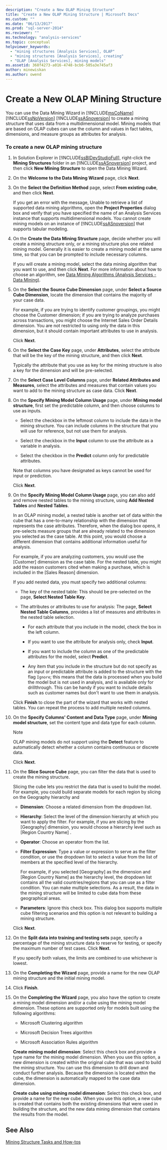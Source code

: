 ```yaml
---
description: "Create a New OLAP Mining Structure"
title: "Create a New OLAP Mining Structure | Microsoft Docs"
ms.custom: ""
ms.date: "06/13/2017"
ms.prod: "sql-server-2014"
ms.reviewer: ""
ms.technology: "analysis-services"
ms.topic: conceptual
helpviewer_keywords: 
  - "mining structures [Analysis Services], OLAP"
  - "mining structures [Analysis Services], creating"
  - "OLAP [Analysis Services], mining models"
ms.assetid: 368f4273-a016-4748-bcb6-505a3e745af3
author: minewiskan
ms.author: owend
---
```

# Create a New OLAP Mining Structure
  You can use the Data Mining Wizard in [!INCLUDE[msCoName](../../includes/msconame-md.md)] [!INCLUDE[ssNoVersion](../../includes/ssnoversion-md.md)] [!INCLUDE[ssASnoversion](../../includes/ssasnoversion-md.md)] to create a mining structure that uses data from a multidimensional model. Mining models that are based on OLAP cubes can use the column and values in fact tables, dimensions, and measure groups as attributes for analysis.  
  
### To create a new OLAP mining structure  
  
1.  In Solution Explorer in [!INCLUDE[ssBIDevStudioFull](../../includes/ssbidevstudiofull-md.md)], right-click the **Mining Structures** folder in an [!INCLUDE[ssASnoversion](../../includes/ssasnoversion-md.md)] project, and then click **New Mining Structure** to open the Data Mining Wizard.  
  
2.  On the **Welcome to the Data Mining Wizard** page, click **Next**.  
  
3.  On the **Select the Definition Method** page, select **From existing cube**, and then click **Next**.  
  
     If you get an error with the message, Unable to retrieve a list of supported data mining algorithms, open the **Project Properties** dialog box and verify that you have specified the name of an Analysis Services instance that supports multidimensional models. You cannot create mining models on an instance of [!INCLUDE[ssASnoversion](../../includes/ssasnoversion-md.md)] that supports tabular modeling.  
  
4.  On the **Create the Data Mining Structure** page, decide whether you will create a mining structure only, or a mining structure plus one related mining model. Generally it is easier to create a mining model at the same time, so that you can be prompted to include necessary columns.  
  
     If you will create a mining model, select the data mining algorithm that you want to use, and then click **Next**. For more information about how to choose an algorithm, see [Data Mining Algorithms &#40;Analysis Services - Data Mining&#41;](data-mining-algorithms-analysis-services-data-mining.md).  
  
5.  On the **Select the Source Cube Dimension** page, under **Select a Source Cube Dimension**, locate the dimension that contains the majority of your case data.  
  
     For example, if you are trying to identify customer groupings, you might choose the Customer dimension; if you are trying to analyze purchases across transactions, you might choose the Internet Sales Order Details dimension. You are not restricted to using only the data in this dimension, but it should contain important attributes to use in analysis.  
  
     Click **Next**.  
  
6.  On the **Select the Case Key** page, under **Attributes**, select the attribute that will be the key of the mining structure, and then click **Next**.  
  
     Typically the attribute that you use as key for the mining structure is also a key for the dimension and will be pre-selected.  
  
7.  On the **Select Case Level Columns** page, under **Related Attributes and Measures**, select the attributes and measures that contain values you want to add to the mining structure as case data. Click **Next**.  
  
8.  On the **Specify Mining Model Column Usage** page, under **Mining model structure**, first set the predictable column, and then choose columns to use as inputs.  
  
    -   Select the checkbox in the leftmost column to include the data in the mining structure. You can include columns in the structure that you will use for reference, but not use them for analysis.  
  
    -   Select the checkbox in the **Input** column to use the attribute as a variable in analysis.  
  
    -   Select the checkbox in the **Predict** column only for predictable attributes.  
  
     Note that columns you have designated as keys cannot be used for input or prediction.  
  
     Click **Next**.  
  
9. On the **Specify Mining Model Column Usage** page, you can also add and remove nested tables to the mining structure, using **Add Nested Tables** and **Nested Tables**.  
  
     In an OLAP mining model, a nested table is another set of data within the cube that has a one-to-many relationship with the dimension that represents the case attributes. Therefore, when the dialog box opens, it pre-selects measure groups that are already related to the dimension you selected as the case table. At this point, you would choose a different dimension that contains additional information useful for analysis.  
  
     For example, if you are analyzing customers, you would use the [Customer] dimension as the case table. For the nested table, you might add the reason customers cited when making a purchase, which is included in the [Sales Reason] dimension.  
  
     If you add nested data, you must specify two additional columns:  
  
    -   The key of the nested table: This should be pre-selected on the page, **Select Nested Table Key**.  
  
    -   The attributes or attributes to use for analysis: The page, **Select Nested Table Columns**, provides a list of measures and attributes in the nested table selection.  
  
        -   For each attribute that you include in the model, check the box in the left column.  
  
        -   If you want to use the attribute for analysis only, check **Input**.  
  
        -   If you want to include the column as one of the predictable attributes for the model, select **Predict**.  
  
        -   Any item that you include in the structure but do not specify as an input or predictable attribute is added to the structure with the flag `Ignore`; this means that the data is processed when you build the model but is not used in analysis, and is available only for drillthrough. This can be handy if you want to include details such as customer names but don't want to use them in analysis.  
  
     Click **Finish** to close the part of the wizard that works with nested tables. You can repeat the process to add multiple nested columns.  
  
10. On the **Specify Columns' Content and Data Type** page, under **Mining model structure**, set the content type and data type for each column.  
  
    > [!NOTE]  
    >  OLAP mining models do not support using the **Detect** feature to automatically detect whether a column contains continuous or discrete data.  
  
     Click **Next**.  
  
11. On the **Slice Source Cube** page, you can filter the data that is used to create the mining structure.  
  
     Slicing the cube lets you restrict the data that is used to build the model. For example, you could build separate models for each region by slicing on the Geography hierarchy and  
  
    -   **Dimension**: Choose a related dimension from the dropdown list.  
  
    -   **Hierarchy**:  Select the level of the dimension hierarchy at which you want to apply the filter. For example, if you are slicing by the [Geography] dimension, you would choose a hierarchy level such as [Region Country Name] .  
  
    -   **Operator**: Choose an operator from the list.  
  
    -   **Filter Expression**: Type a value or expression to serve as the filter condition, or use the dropdown list to select a value from the list of members at the specified level of the hierarchy.  
  
         For example, if you selected [Geography] as the dimension and [Region Country Name] as the hierarchy level, the dropdown list contains all the valid countries/regions that you can use as a filter condition. You can make multiple selections. As a result, the data in the mining structure will be limited to cube data from these geographical areas.  
  
    -   **Parameters**: Ignore this check box. This dialog box supports multiple cube filtering scenarios and this option is not relevant to building a mining structure.  
  
     Click **Next**.  
  
12. On the **Split data into training and testing sets** page, specify a percentage of the mining structure data to reserve for testing, or specify the maximum number of test cases. Click **Next**.  
  
     If you specify both values, the limits are combined to use whichever is lowest.  
  
13. On the **Completing the Wizard** page, provide a name for the new OLAP mining structure and the initial mining model.  
  
14. Click **Finish**.  
  
15. On the **Completing the Wizard** page, you also have the option to create a mining model dimension and/or a cube using the mining model dimension. These options are supported only for models built using the following algorithms:  
  
    -   Microsoft Clustering algorithm  
  
    -   Microsoft Decision Trees algorithm  
  
    -   Microsoft Association Rules algorithm  
  
     **Create mining model dimension**: Select this check box and provide a type name for the mining model dimension. When you use this option, a new dimension is created within the original cube that was used to build the mining structure. You can use this dimension to drill down and conduct further analysis. Because the dimension is located within the cube, the dimension is automatically mapped to the case data dimension.  
  
     **Create cube using mining model dimension**: Select this check box, and provide a name for the new cube. When you use this option, a new cube is created that contains both the existing dimensions that were used in building the structure, and the new data mining dimension that contains the results from the model.  
  
## See Also  
 [Mining Structure Tasks and How-tos](mining-structure-tasks-and-how-tos.md)  
